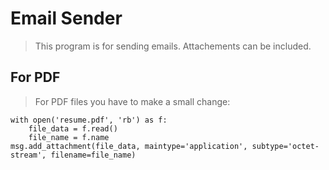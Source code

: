 # Email Sender

> This program is for sending emails. Attachements can be included.

## For PDF

> For PDF files you have to make a small change:

```
with open('resume.pdf', 'rb') as f:
    file_data = f.read()
    file_name = f.name
msg.add_attachment(file_data, maintype='application', subtype='octet-stream', filename=file_name)